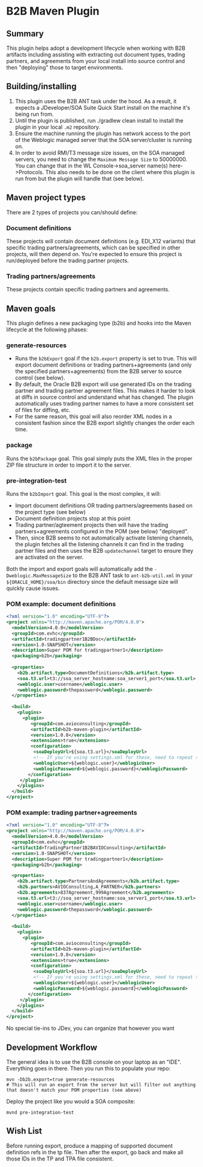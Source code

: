 # B2B Maven Plugin

## Summary

This plugin helps adopt a development lifecycle when working with B2B artifacts including assisting with extracting out document types, trading partners, and agreements from your local install into source control and then "deploying" those to target environments.

## Building/installing

1. This plugin uses the B2B ANT task under the hood. As a result, it expects a JDeveloper/SOA Suite Quick Start install on the machine it's being run from.
2. Until the plugin is published, run ./gradlew clean install to install the plugin in your local `.m2` repository.
3. Ensure the machine running the plugin has network access to the port of the Weblogic managed server that the SOA server/cluster is running on.
4. In order to avoid RMI/T3 message size issues, on the SOA managed servers, you need to change the `Maximum Message Size` to 50000000. You can change that in the WL Console->soa_server name(s) here->Protocols. This also needs to be done on the client where this plugin is run from but the plugin will handle that (see below).

## Maven project types

There are 2 types of projects you can/should define:

### Document definitions

These projects will contain document definitions (e.g. EDI_X12 variants) that specific trading partners/agreements, which can be specified in other projects, will then depend on. You're expected to ensure this project is run/deployed before the trading partner projects.

### Trading partners/agreements

These projects contain specific trading partners and agreements.

## Maven goals

This plugin defines a new packaging type (b2b) and hooks into the Maven lifecycle at the following phases:

### generate-resources
* Runs the `b2bExport` goal if the `b2b.export` property is set to true. This will export document definitions or trading partners+agreements (and only the specified partners+agreements) from the B2B server to source control (see below).
* By default, the Oracle B2B export will use generated IDs on the trading partner and trading partner agreement files. This makes it harder to look at diffs in source control and understand what has changed. The plugin automatically uses trading partner names to have a more consistent set of files for diffing, etc.
* For the same reason, this goal will also reorder XML nodes in a consistent fashion since the B2B export slightly changes the order each time.
### package
Runs the `b2bPackage` goal. This goal simply puts the XML files in the proper ZIP file structure in order to import it to the server.
### pre-integration-test
Runs the `b2bImport` goal. This goal is the most complex, it will:
* Import document definitions OR trading partners/agreements based on the project type (see below)
* Document definition projects stop at this point
* Trading partner/agteement projects then will have the trading partners+agreements configured in the POM (see below) "deployed".
* Then, since B2B seems to not automatically activate listening channels, the plugin fetches all the listening channels it can find in the trading partner files and then uses the B2B `updatechannel` target to ensure they are activated on the server.

Both the import and export goals will automatically add the `-Dweblogic.MaxMessageSize` to the B2B ANT task to `ant-b2b-util.xml` in your `${ORACLE_HOME}/soa/bin` directory since the default message size will quickly cause issues.

### POM example: document definitions

```xml
<?xml version="1.0" encoding="UTF-8"?>
<project xmlns="http://maven.apache.org/POM/4.0.0">
  <modelVersion>4.0.0</modelVersion>
  <groupId>com.evhc</groupId>
  <artifactId>tradingpartner1B2BDoc</artifactId>
  <version>1.0-SNAPSHOT</version>
  <description>Super POM for tradingpartner1</description>
  <packaging>b2b</packaging>
  
  <properties>
    <b2b.artifact.type>DocumentDefinitions</b2b.artifact.type>
    <soa.t3.url>t3://soa_server_hostname:soa_server1_port</soa.t3.url>
    <weblogic.user>username</weblogic.user>
    <weblogic.password>thepassword</weblogic.password>
  </properties>
  
  <build>
    <plugins>
      <plugin>
         <groupId>com.avioconsulting</groupId>
         <artifactId>b2b-maven-plugin</artifactId>
         <version>1.0.8</version>
         <extensions>true</extensions>
         <configuration>
          <soaDeployUrl>${soa.t3.url}</soaDeployUrl>
          <!-- If you're using settings.xml for these, need to repeat them here, overriden values from settings.xml do not make it into the plugin for some reason -->
          <weblogicUser>${weblogic.user}</weblogicUser>
          <weblogicPassword>${weblogic.password}</weblogicPassword>
        </configuration>
     </plugin>
    </plugins>
  </build>
</project>
```

### POM example: trading partner+agreements

```xml
<?xml version="1.0" encoding="UTF-8"?>
<project xmlns="http://maven.apache.org/POM/4.0.0">
  <modelVersion>4.0.0</modelVersion>
  <groupId>com.evhc</groupId>
  <artifactId>TradingPartner1B2BAVIOConsulting</artifactId>
  <version>1.0-SNAPSHOT</version>
  <description>Super POM for tradingpartner1</description>
  <packaging>b2b</packaging>  

  <properties>
    <b2b.artifact.type>PartnersAndAgreements</b2b.artifact.type>
    <b2b.partners>AVIOConsulting,A_PARTNER</b2b.partners>
    <b2b.agreements>837Agreement,999Agreement</b2b.agreements>
    <soa.t3.url>t3://soa_server_hostname:soa_server1_port</soa.t3.url>
    <weblogic.user>username</weblogic.user>
    <weblogic.password>thepassword</weblogic.password>
  </properties>
  
  <build>
    <plugins>
      <plugin>
         <groupId>com.avioconsulting</groupId>
         <artifactId>b2b-maven-plugin</artifactId>
         <version>1.0.8</version>
         <extensions>true</extensions>
         <configuration>
          <soaDeployUrl>${soa.t3.url}</soaDeployUrl>
          <!-- If you're using settings.xml for these, need to repeat them here, overriden values from settings.xml do not make it into the plugin for some reason -->
          <weblogicUser>${weblogic.user}</weblogicUser>
          <weblogicPassword>${weblogic.password}</weblogicPassword>
        </configuration>
     </plugin>
    </plugins>
  </build>
</project>
```

No special tie-ins to JDev, you can organize that however you want

## Development Workflow

The general idea is to use the B2B console on your laptop as an "IDE". Everything goes in there. Then you run this to populate your repo:

```
mvn -Db2b.export=true generate-resources
# This will run an export from the server but will filter out anything that doesn't match your POM properties (see above)
```

Deploy the project like you would a SOA composite:

```
mvnd pre-integration-test
```

## Wish List

Before running export, produce a mapping of supported document definition refs in the tp file.
Then after the export, go back and make all those IDs in the TP and TPA file consistent.
